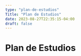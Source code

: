 ```yaml
---
type: "plan-de-estudios"
Title: "Plan de Estudios"
date: 2023-08-27T22:35:15-04:00
draft: false
---
```


# Plan de Estudios